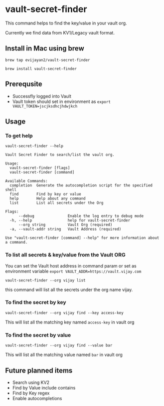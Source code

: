 # vault-secret-finder

This command helps to find the key/value in your vault org.

Currently we find data from KV1/Legacy vault format.

## Install in Mac using brew

`brew tap evijayan2/vault-secret-finder`

`brew install vault-secret-finder`

## Prerequsite

* Successfly logged into Vault
* Vault token should set in environment as `export VAULT_TOKEN=jscjksdhcjhdwjkch`


## Usage

### To get help

`vault-secret-finder --help`

```
Vault Secret Finder to search/list the vault org.

Usage:
  vault-secret-finder [flags]
  vault-secret-finder [command]

Available Commands:
  completion  Generate the autocompletion script for the specified shell
  find        Find by key or value
  help        Help about any command
  list        List all secrets under the Org

Flags:
      --debug               Enable the log entry to debug mode
  -h, --help                help for vault-secret-finder
      --org string          Vault Org (required)
  -a, --vault-addr string   Vault Address (required)

Use "vault-secret-finder [command] --help" for more information about a command.
```

### To list all secrets & key/value from the Vault ORG

You can set the Vault host address in command param or set as environment variable `export VAULT_ADDR=https://vault.vijay.com`

`vault-secret-finder --org vijay list`

this command will list all the secrets under the org name vijay.

### To find the secret by key 

`vault-secret-finder --org vijay find --key access-key`

This will list all the matching key named `access-key` in vault org

### To find the secret by value

`vault-secret-finder --org vijay find --value bar`

This will list all the matching value named `bar` in vault org

## Future planned items

* Search using KV2
* Find by Value include contains
* Find by Key regex
* Enable autocompletions



